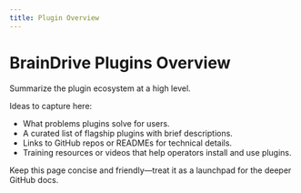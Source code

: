 ```yaml
---
title: Plugin Overview
---
```


# BrainDrive Plugins Overview

Summarize the plugin ecosystem at a high level.

Ideas to capture here:

- What problems plugins solve for users.
- A curated list of flagship plugins with brief descriptions.
- Links to GitHub repos or READMEs for technical details.
- Training resources or videos that help operators install and use plugins.

Keep this page concise and friendly—treat it as a launchpad for the deeper GitHub docs.
